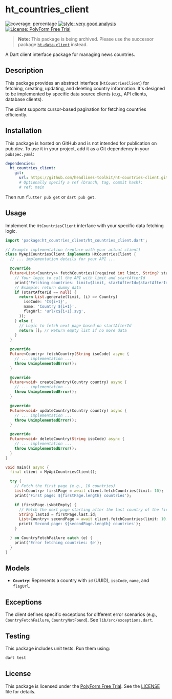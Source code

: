 # ht_countries_client

![coverage: percentage](https://img.shields.io/badge/coverage-97-green)
[![style: very good analysis](https://img.shields.io/badge/style-very_good_analysis-B22C89.svg)](https://pub.dev/packages/very_good_analysis) 
[![License: PolyForm Free Trial](https://img.shields.io/badge/License-PolyForm%20Free%20Trial-blue)](https://polyformproject.org/licenses/free-trial/1.0.0)

> **Note:** This package is being archived. Please use the successor package [`ht-data-client`](https://github.com/headlines-toolkit/ht-data-client) instead.

A Dart client interface package for managing news countries.

## Description

This package provides an abstract interface (`HtCountriesClient`) for fetching, creating, updating, and deleting country information. It's designed to be implemented by specific data source clients (e.g., API clients, database clients).

The client supports cursor-based pagination for fetching countries efficiently.

## Installation

This package is hosted on GitHub and is not intended for publication on pub.dev. To use it in your project, add it as a Git dependency in your `pubspec.yaml`:

```yaml
dependencies:
  ht_countries_client:
    git:
      url: https://github.com/headlines-toolkit/ht-countries-client.git
      # Optionally specify a ref (branch, tag, commit hash):
      # ref: main
```

Then run `flutter pub get` or `dart pub get`.

## Usage

Implement the `HtCountriesClient` interface with your specific data fetching logic.

```dart
import 'package:ht_countries_client/ht_countries_client.dart';

// Example implementation (replace with your actual client)
class MyApiCountriesClient implements HtCountriesClient {
  // ... implementation details for your API ...

  @override
  Future<List<Country>> fetchCountries({required int limit, String? startAfterId}) async {
    // Your logic to call the API with limit and startAfterId
    print('Fetching countries: limit=$limit, startAfterId=$startAfterId');
    // Example: return dummy data
    if (startAfterId == null) {
      return List.generate(limit, (i) => Country(
        isoCode: 'C${i+1}',
        name: 'Country ${i+1}',
        flagUrl: 'url/c${i+1}.svg',
      ));
    } else {
      // Logic to fetch next page based on startAfterId
      return []; // Return empty list if no more data
    }
  }

  @override
  Future<Country> fetchCountry(String isoCode) async {
    // ... implementation ...
    throw UnimplementedError();
  }

  @override
  Future<void> createCountry(Country country) async {
    // ... implementation ...
    throw UnimplementedError();
  }

  @override
  Future<void> updateCountry(Country country) async {
    // ... implementation ...
    throw UnimplementedError();
  }

  @override
  Future<void> deleteCountry(String isoCode) async {
    // ... implementation ...
    throw UnimplementedError();
  }
}

void main() async {
  final client = MyApiCountriesClient();

  try {
    // Fetch the first page (e.g., 10 countries)
    List<Country> firstPage = await client.fetchCountries(limit: 10);
    print('First page: ${firstPage.length} countries');

    if (firstPage.isNotEmpty) {
      // Fetch the next page starting after the last country of the first page
      String lastId = firstPage.last.id;
      List<Country> secondPage = await client.fetchCountries(limit: 10, startAfterId: lastId);
      print('Second page: ${secondPage.length} countries');
    }

  } on CountryFetchFailure catch (e) {
    print('Error fetching countries: $e');
  }
}

```

## Models

*   **`Country`**: Represents a country with `id` (UUID), `isoCode`, `name`, and `flagUrl`.

## Exceptions

The client defines specific exceptions for different error scenarios (e.g., `CountryFetchFailure`, `CountryNotFound`). See `lib/src/exceptions.dart`.

## Testing

This package includes unit tests. Run them using:

```bash
dart test
```

## License

This package is licensed under the [PolyForm Free Trial](LICENSE). See the [LICENSE](LICENSE) file for details.

